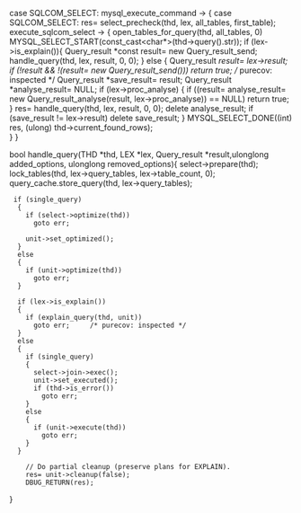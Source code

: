 case SQLCOM_SELECT:
mysql_execute_command -> { 
 case SQLCOM_SELECT: res= select_precheck(thd, lex, all_tables, first_table); execute_sqlcom_select -> { 
		open_tables_for_query(thd, all_tables, 0)
		MYSQL_SELECT_START(const_cast<char*>(thd->query().str));
		if (lex->is_explain()){
			Query_result *const result= new Query_result_send;
			handle_query(thd, lex, result, 0, 0);
		} else {
		  Query_result *result= lex->result;
		  if (!result && !(result= new Query_result_send()))
			return true;                            /* purecov: inspected */
		  Query_result *save_result= result;
		  Query_result *analyse_result= NULL;
		  if (lex->proc_analyse)
		  {
			if ((result= analyse_result=
				   new Query_result_analyse(result, lex->proc_analyse)) == NULL)
			  return true;
		  }
		  res= handle_query(thd, lex, result, 0, 0);
		  delete analyse_result;
		  if (save_result != lex->result)
			delete save_result;
		}
		MYSQL_SELECT_DONE((int) res, (ulong) thd->current_found_rows);	
	} 
}

bool handle_query(THD *thd, LEX *lex, Query_result *result,ulonglong added_options, ulonglong removed_options){
	select->prepare(thd);
	lock_tables(thd, lex->query_tables, lex->table_count, 0);
	query_cache.store_query(thd, lex->query_tables);

	 if (single_query)
	  {
		if (select->optimize(thd))
		  goto err;

		unit->set_optimized();
	  }
	  else
	  {
		if (unit->optimize(thd))
		  goto err;
	  }

	  if (lex->is_explain())
	  {
		if (explain_query(thd, unit))
		  goto err;     /* purecov: inspected */
	  }
	  else
	  {
		if (single_query)
		{
		  select->join->exec();
		  unit->set_executed();
		  if (thd->is_error())
			goto err;
		}
		else
		{
		  if (unit->execute(thd))
			goto err;
		}
	  }

	  	// Do partial cleanup (preserve plans for EXPLAIN).
		res= unit->cleanup(false);
		DBUG_RETURN(res);
}
